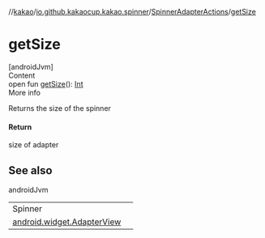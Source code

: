 //[kakao](../../../index.md)/[io.github.kakaocup.kakao.spinner](../index.md)/[SpinnerAdapterActions](index.md)/[getSize](get-size.md)



# getSize  
[androidJvm]  
Content  
open fun [getSize](get-size.md)(): [Int](https://kotlinlang.org/api/latest/jvm/stdlib/kotlin/-int/index.html)  
More info  


Returns the size of the spinner



#### Return  


size of adapter



## See also  
  
androidJvm  
  
| | |
|---|---|
| <a name="io.github.kakaocup.kakao.spinner/SpinnerAdapterActions/getSize/#/PointingToDeclaration/"></a>Spinner| <a name="io.github.kakaocup.kakao.spinner/SpinnerAdapterActions/getSize/#/PointingToDeclaration/"></a>|
| <a name="io.github.kakaocup.kakao.spinner/SpinnerAdapterActions/getSize/#/PointingToDeclaration/"></a>[android.widget.AdapterView](https://developer.android.com/reference/kotlin/android/widget/AdapterView.html)| <a name="io.github.kakaocup.kakao.spinner/SpinnerAdapterActions/getSize/#/PointingToDeclaration/"></a>|
  
  



